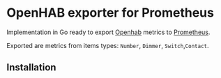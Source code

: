 # OpenHAB exporter for Prometheus

Implementation in Go ready to export [Openhab](https://www.openhab.org/) metrics to [Prometheus](https://prometheus.io/).

Exported are metrics from items types: `Number`, `Dimmer`, `Switch`,`Contact`.

## Installation
